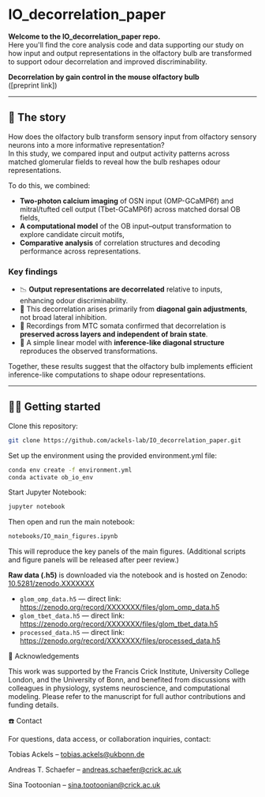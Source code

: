 # IO_decorrelation_paper

**Welcome to the IO_decorrelation_paper repo.**  
Here you'll find the core analysis code and data supporting our study on how input and output representations in the olfactory bulb are transformed to support odour decorrelation and improved discriminability.

**Decorrelation by gain control in the mouse olfactory bulb**  
([preprint link])

---

## 🔎 The story

How does the olfactory bulb transform sensory input from olfactory sensory neurons into a more informative representation?  
In this study, we compared input and output activity patterns across matched glomerular fields to reveal how the bulb reshapes odour representations.

To do this, we combined:

- **Two-photon calcium imaging** of OSN input (OMP-GCaMP6f) and mitral/tufted cell output (Tbet-GCaMP6f) across matched dorsal OB fields,  
- **A computational model** of the OB input–output transformation to explore candidate circuit motifs,  
- **Comparative analysis** of correlation structures and decoding performance across representations.

### Key findings

- 📉 **Output representations are decorrelated** relative to inputs, enhancing odour discriminability.  
- 🧩 This decorrelation arises primarily from **diagonal gain adjustments**, not broad lateral inhibition.  
- 🧠 Recordings from MTC somata confirmed that decorrelation is **preserved across layers and independent of brain state**.  
- 🧮 A simple linear model with **inference-like diagonal structure** reproduces the observed transformations.  

Together, these results suggest that the olfactory bulb implements efficient inference-like computations to shape odour representations.

---

## 👩‍💻 Getting started

Clone this repository:

```bash
git clone https://github.com/ackels-lab/IO_decorrelation_paper.git
```

Set up the environment using the provided environment.yml file:
```bash
conda env create -f environment.yml
conda activate ob_io_env
```

Start Jupyter Notebook: 
```bash
jupyter notebook
```

Then open and run the main notebook:
```bash
notebooks/IO_main_figures.ipynb
```
This will reproduce the key panels of the main figures.
(Additional scripts and figure panels will be released after peer review.)


**Raw data (.h5)** is downloaded via the notebook and is hosted on Zenodo: [10.5281/zenodo.XXXXXXX](https://doi.org/XXX/zenodo.XXXXXXX)

- `glom_omp_data.h5` — direct link: https://zenodo.org/record/XXXXXXX/files/glom_omp_data.h5
- `glom_tbet_data.h5` — direct link: https://zenodo.org/record/XXXXXXX/files/glom_tbet_data.h5
- `processed_data.h5` — direct link: https://zenodo.org/record/XXXXXXX/files/processed_data.h5

🙌 Acknowledgements

This work was supported by the Francis Crick Institute, University College London, and the University of Bonn, and benefited from discussions with colleagues in physiology, systems neuroscience, and computational modeling.
Please refer to the manuscript for full author contributions and funding details.

☎️ Contact

For questions, data access, or collaboration inquiries, contact:

Tobias Ackels – tobias.ackels@ukbonn.de

Andreas T. Schaefer – andreas.schaefer@crick.ac.uk

Sina Tootoonian – sina.tootoonian@crick.ac.uk
